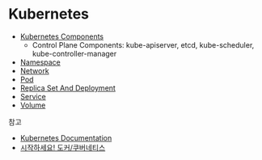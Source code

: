 # Kubernetes

* [Kubernetes Components](Kubernetes-Components/Kubernetes-Components.md)
  * Control Plane Components: kube-apiserver, etcd, kube-scheduler, kube-controller-manager
* [Namespace](Namespace/Namespace.md)
* [Network](Network/Network.md)
* [Pod](Pod/Pod.md)
* [Replica Set And Deployment](Replica-Set-And-Deployment/Replica-Set-And-Deployment.md)
* [Service](Service/Service.md)
* [Volume](Volume/Volume.md)




참고

* [Kubernetes Documentation](https://kubernetes.io/docs/home/)
* [시작하세요! 도커/쿠버네티스](http://www.yes24.com/Product/Goods/84927385)
